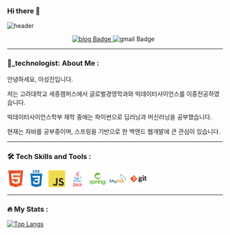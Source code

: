 ### Hi there 👋
![header](https://capsule-render.vercel.app/api?type=transparent&color=auto&height=300&section=header&text=it%20is%20what%20it%20is%20sss&fontSize=90)

<!--
**itiswhatitissss/itiswhatitissss** is a ✨ _special_ ✨ repository because its `README.md` (this file) appears on your GitHub profile.
Here are some ideas to get you started:
- 🔭 I’m currently working on ...
- 🌱 I’m currently learning ...
- 👯 I’m looking to collaborate on ...
- 🤔 I’m looking for help with ...
- 💬 Ask me about ...
- 📫 How to reach me: ...
- 😄 Pronouns: ...
- ⚡ Fun fact: ...
-->



<div id="badges" align="center">
  <a href="https://blog.naver.com/yeeun_noh">
    <img src="https://img.shields.io/badge/My Blog-black?style=for-the-badge&logo=blogger&logoColor=white" alt="blog Badge"/>
  </a>
  <img src="https://img.shields.io/badge/pkmm1008@naver.com-red?style=for-the-badge&logo=gmail&logoColor=white" alt="gmail Badge"/>&nbsp;
  <img src="https://komarev.com/ghpvc/?username=your-github-itiswhatitissss&style=flat-square&color=blue" alt=""/>
</div>


---

### 👨_technologist: About Me :

안녕하세요, 이성진입니다.

저는 고려대학교 세종캠퍼스에서 글로벌경영학과와 빅데이터사이언스를 이중전공하였습니다.

빅데이터사이언스학부 재학 중에는 파이썬으로 딥러닝과 머신러닝을 공부했습니다.

현재는 자바를 공부중이며, 스프링을 기반으로 한 백엔드 웹개발에 큰 관심이 있습니다.




---

### :hammer_and_wrench: Tech Skills and Tools :

<div>
  <img src="https://github.com/devicons/devicon/blob/master/icons/html5/html5-original.svg" title="HTML5" alt="HTML" width="40" height="40"/>&nbsp;
  <img src="https://github.com/devicons/devicon/blob/master/icons/css3/css3-plain-wordmark.svg"  title="CSS3" alt="CSS" width="40" height="40"/>&nbsp;
  <img src="https://github.com/devicons/devicon/blob/master/icons/javascript/javascript-original.svg" title="JavaScript" alt="JavaScript" width="40" height="40"/>&nbsp;
  <img src="https://github.com/devicons/devicon/blob/master/icons/java/java-original-wordmark.svg" title="Java" alt="Java" width="40" height="40"/>&nbsp;
  <img src="https://github.com/devicons/devicon/blob/master/icons/spring/spring-original-wordmark.svg" title="Spring" alt="Spring" width="40" height="40"/>&nbsp;
  <img src="https://github.com/devicons/devicon/blob/master/icons/mysql/mysql-original-wordmark.svg" title="MySQL"  alt="MySQL" width="40" height="40"/>&nbsp;
  <img src="https://github.com/devicons/devicon/blob/master/icons/git/git-original-wordmark.svg" title="Git" **alt="Git" width="40" height="40"/>
</div>


---

### :fire: My Stats :

[![Top Langs](https://github-readme-stats.vercel.app/api/top-langs/?username=yeeun-noh&layout=compact)](https://github.com/itiswhatitissss/github-readme-stats)

